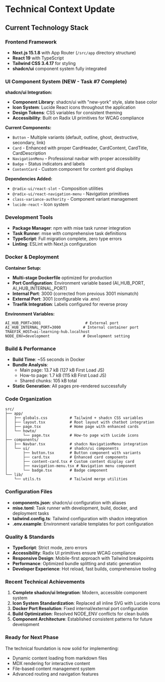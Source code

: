 # Technical Context Update

## Current Technology Stack

### Frontend Framework
- **Next.js 15.1.8** with App Router (`/src/app` directory structure)
- **React 19** with TypeScript
- **Tailwind CSS 3.4.17** for styling
- **shadcn/ui** component system fully integrated

### UI Component System (NEW - Task #7 Complete)
**shadcn/ui Integration:**
- **Component Library**: shadcn/ui with "new-york" style, slate base color
- **Icon System**: Lucide React icons throughout the application
- **Design Tokens**: CSS variables for consistent theming
- **Accessibility**: Built on Radix UI primitives for WCAG compliance

**Current Components:**
- `Button` - Multiple variants (default, outline, ghost, destructive, secondary, link)
- `Card` - Enhanced with proper CardHeader, CardContent, CardTitle, CardDescription
- `NavigationMenu` - Professional navbar with proper accessibility
- `Badge` - Status indicators and labels
- `ContentCard` - Custom component for content grid displays

**Dependencies Added:**
- `@radix-ui/react-slot` - Composition utilities
- `@radix-ui/react-navigation-menu` - Navigation primitives
- `class-variance-authority` - Component variant management
- `lucide-react` - Icon system

### Development Tools
- **Package Manager**: npm with mise task runner integration
- **Task Runner**: mise with comprehensive task definitions
- **TypeScript**: Full migration complete, zero type errors
- **Linting**: ESLint with Next.js configuration

### Docker & Deployment
**Container Setup:**
- **Multi-stage Dockerfile** optimized for production
- **Port Configuration**: Environment variable based (AI_HUB_PORT, AI_HUB_INTERNAL_PORT)
- **Internal Port**: 3000 (corrected from previous 3001 mismatch)
- **External Port**: 3001 (configurable via .env)
- **Traefik Integration**: Labels configured for reverse proxy

**Environment Variables:**
```env
AI_HUB_PORT=3001                    # External port
AI_HUB_INTERNAL_PORT=3000          # Internal container port
TRAEFIK_HOST=ai-learning-hub.localhost
NODE_ENV=development               # Development setting
```

### Build & Performance
- **Build Time**: ~55 seconds in Docker
- **Bundle Analysis**:
  - Main page: 13.7 kB (127 kB First Load JS)
  - How-to page: 1.7 kB (115 kB First Load JS)
  - Shared chunks: 105 kB total
- **Static Generation**: All pages pre-rendered successfully

### Code Organization
```
src/
├── app/
│   ├── globals.css          # Tailwind + shadcn CSS variables
│   ├── layout.tsx           # Root layout with chatbot integration
│   ├── page.tsx             # Home page with enhanced cards
│   └── howto/
│       └── page.tsx         # How-to page with Lucide icons
├── components/
│   ├── Navbar.tsx           # shadcn NavigationMenu integration
│   └── ui/                  # shadcn/ui components
│       ├── button.tsx       # Button component with variants
│       ├── card.tsx         # Enhanced card components
│       ├── content-card.tsx # Custom content display card
│       ├── navigation-menu.tsx # Navigation menu component
│       └── badge.tsx        # Badge component
└── lib/
    └── utils.ts             # Tailwind merge utilities
```

### Configuration Files
- **components.json**: shadcn/ui configuration with aliases
- **mise.toml**: Task runner with development, build, docker, and deployment tasks
- **tailwind.config.ts**: Tailwind configuration with shadcn integration
- **.env.example**: Environment variable templates for port configuration

### Quality & Standards
- **TypeScript**: Strict mode, zero errors
- **Accessibility**: Radix UI primitives ensure WCAG compliance
- **Responsive Design**: Mobile-first approach with Tailwind breakpoints
- **Performance**: Optimized bundle splitting and static generation
- **Developer Experience**: Hot reload, fast builds, comprehensive tooling

### Recent Technical Achievements
1. **Complete shadcn/ui Integration**: Modern, accessible component system
2. **Icon System Standardization**: Replaced all inline SVG with Lucide icons
3. **Docker Port Resolution**: Fixed internal/external port configuration
4. **Build Optimization**: Resolved NODE_ENV conflicts for clean builds
5. **Component Architecture**: Established consistent patterns for future development

### Ready for Next Phase
The technical foundation is now solid for implementing:
- Dynamic content loading from markdown files
- MDX rendering for interactive content
- File-based content management system
- Advanced routing and navigation features